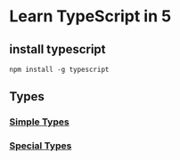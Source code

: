 # Learn TypeScript in 5

## install typescript

```
npm install -g typescript
```
## Types
### <a href="https://github.com/ABOBAKAR-IT/Learn-TypeScript/blob/master/Types/simple%20types.md">Simple Types</a>
### <a href="https://github.com/ABOBAKAR-IT/Learn-TypeScript/blob/master/Types/Special%20Types.md">Special Types</a>
